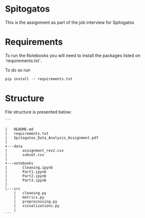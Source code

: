 # Spitogatos
This is the assignment as part of the job interview for Spitogatos

# Requirements

<p>To run the Notebooks you will need to install the packages listed on `requirements.txt`. 

To do so run 
```bash
pip install -r requirements.txt
```

# Structure

File structure is presented below:

    ```

    |   README.md
    |   requirements.txt
    |   Spitogatos_Data_Analysis_Assignment.pdf
    |
    +---data
    |       assignment_rev2.csv
    |       subset.csv
    |
    +---notebooks
    |       Cleaning.ipynb
    |       Part1.ipynb
    |       Part2.ipynb
    |       Part3.ipynb
    |
    \---src
        |   cleaning.py
        |   metrics.py
        |   preprocessing.py
        |   visualizations.py
        |
    ```